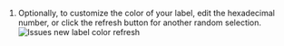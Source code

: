 1. Optionally, to customize the color of your label, edit the hexadecimal number, or click the refresh button for another random selection.
   ![Issues new label color refresh](/assets/images/help/issues/issues-color-refresh.png)
